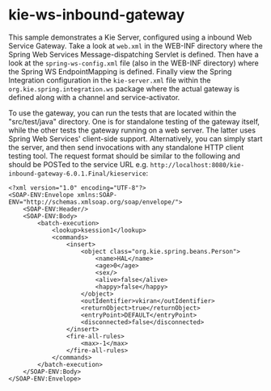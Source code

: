 kie-ws-inbound-gateway
===================
This sample demonstrates a Kie Server, configured using a inbound Web Service Gateway. Take a look at `web.xml` in the WEB-INF directory where the Spring Web Services Message-dispatching Servlet is defined. Then have a look at the `spring-ws-config.xml` file (also in the WEB-INF directory) where the Spring WS EndpointMapping is defined. Finally view the Spring Integration configuration in the `kie-server.xml` file within the `org.kie.spring.integration.ws` package where the actual gateway is defined along with a channel and service-activator.

To use the gateway, you can run the tests that are located within the "src/test/java" directory. One is for standalone testing of the gateway itself, while the other tests the gateway running on a web server. The latter uses Spring Web Services' client-side support. Alternatively, you can simply start the server, and then send invocations with any standalone HTTP client testing tool. The request format should be similar to the following and should be POSTed to the service URL e.g. `http://localhost:8080/kie-inbound-gateway-6.0.1.Final/kieservice`:

	<?xml version="1.0" encoding="UTF-8"?>
	<SOAP-ENV:Envelope xmlns:SOAP-ENV="http://schemas.xmlsoap.org/soap/envelope/">
		<SOAP-ENV:Header/>
		<SOAP-ENV:Body>
			<batch-execution>
				<lookup>ksession1</lookup>
				<commands>
					<insert>
						<object class="org.kie.spring.beans.Person">
							<name>HAL</name>
							<age>0</age>
							<sex/>
							<alive>false</alive>
							<happy>false</happy>
						</object>
						<outIdentifier>vkiran</outIdentifier>
						<returnObject>true</returnObject>
						<entryPoint>DEFAULT</entryPoint>
						<disconnected>false</disconnected>
					</insert>
					<fire-all-rules>
						<max>-1</max>
					</fire-all-rules>
				</commands>
			</batch-execution>
		</SOAP-ENV:Body>
	</SOAP-ENV:Envelope>